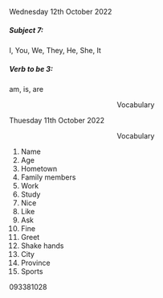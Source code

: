 Wednesday 12th October 2022

##### Subject 7:
I, You, We, They, He, She, It

##### Verb to be 3:
am, is, are

<center>Vocabulary</center>

Thuesday 11th October 2022

<center>Vocabulary</center>

1. Name
2. Age
3. Hometown
4. Family members
5. Work
6. Study
7. Nice
8. Like
9. Ask
10. Fine
11. Greet
12. Shake hands
13. City
14. Province
15. Sports

093381028